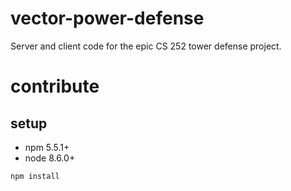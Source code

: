 # vector-power-defense
Server and client code for the epic CS 252 tower defense project.

# contribute

## setup

 * npm 5.5.1+
 * node 8.6.0+

```
npm install
```

